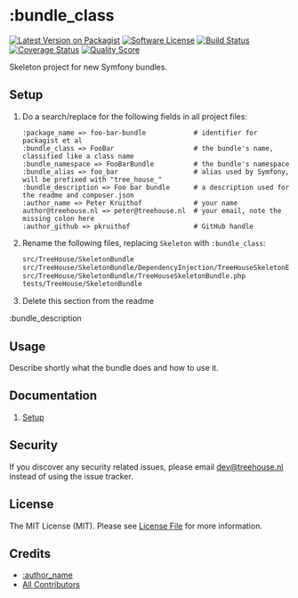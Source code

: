 :bundle_class
============

[![Latest Version on Packagist][ico-version]][link-packagist]
[![Software License][ico-license]](LICENSE.md)
[![Build Status][ico-travis]][link-travis]
[![Coverage Status][ico-scrutinizer]][link-scrutinizer]
[![Quality Score][ico-code-quality]][link-code-quality]

Skeleton project for new Symfony bundles.

## Setup

1. Do a search/replace for the following fields in all project files:

   ```
   :package_name => foo-bar-bundle            # identifier for packagist et al
   :bundle_class => FooBar                    # the bundle's name, classified like a class name
   :bundle_namespace => FooBarBundle          # the bundle's namespace
   :bundle_alias => foo_bar                   # alias used by Symfony, will be prefixed with "tree_house_"
   :bundle_description => Foo bar bundle      # a description used for the readme and composer.json
   :author_name => Peter Kruithof             # your name
   author@treehouse.nl => peter@treehouse.nl  # your email, note the missing colon here
   :author_github => pkruithof                # GitHub handle
   ```
2. Rename the following files, replacing `Skeleton` with `:bundle_class`:

   ```sh
   src/TreeHouse/SkeletonBundle
   src/TreeHouse/SkeletonBundle/DependencyInjection/TreeHouseSkeletonExtension.php
   src/TreeHouse/SkeletonBundle/TreeHouseSkeletonBundle.php
   tests/TreeHouse/SkeletonBundle
   ```
3. Delete this section from the readme


:bundle_description


## Usage

Describe shortly what the bundle does and how to use it.


## Documentation

1. [Setup][doc-setup]

[doc-setup]: /docs/01-setup.md


## Security

If you discover any security related issues, please email dev@treehouse.nl
instead of using the issue tracker.


## License

The MIT License (MIT). Please see [License File](LICENSE.md) for more information.


## Credits

- [:author_name][link-author]
- [All Contributors][link-contributors]


[ico-version]:       https://img.shields.io/packagist/v/treehouselabs/:package_name.svg?style=flat-square
[ico-license]:       https://img.shields.io/badge/license-MIT-brightgreen.svg?style=flat-square
[ico-travis]:        https://img.shields.io/travis/treehouselabs/:package_name/master.svg?style=flat-square
[ico-scrutinizer]:   https://img.shields.io/scrutinizer/coverage/g/treehouselabs/:package_name.svg?style=flat-square
[ico-code-quality]:  https://img.shields.io/scrutinizer/g/treehouselabs/:package_name.svg?style=flat-square
[ico-downloads]:     https://img.shields.io/packagist/dt/treehouselabs/:package_name.svg?style=flat-square

[link-packagist]:    https://packagist.org/packages/treehouselabs/:package_name
[link-travis]:       https://travis-ci.org/treehouselabs/:package_name
[link-scrutinizer]:  https://scrutinizer-ci.com/g/treehouselabs/:package_name/code-structure
[link-code-quality]: https://scrutinizer-ci.com/g/treehouselabs/:package_name
[link-downloads]:    https://packagist.org/packages/treehouselabs/:package_name
[link-author]:       https://github.com/:author_github
[link-contributors]: ../../contributors
